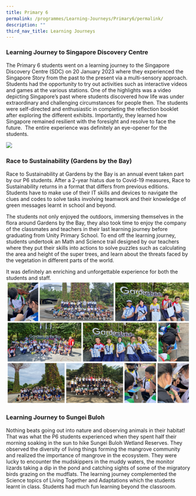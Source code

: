 ```yaml
---
title: Primary 6
permalink: /programmes/Learning-Journeys/Primary6/permalink/
description: ""
third_nav_title: Learning Journeys
---
```

### **Learning Journey to Singapore Discovery Centre**
The Primary 6 students went on a learning journey to the Singapore Discovery Centre (SDC) on 20 January 2023 where they experienced the Singapore Story from the past to the present via a multi-sensory approach.  Students had the opportunity to try out activities such as interactive videos and games at the various stations. One of the highlights was a video depicting Singapore’s past where students discovered how life was under extraordinary and challenging circumstances for people then. The students were self-directed and enthusiastic in completing the reflection booklet after exploring the different exhibits. Importantly, they learned how Singapore remained resilient with the foresight and resolve to face the future.  The entire experience was definitely an eye-opener for the students.

![](/images/Learning%20Journeys/2023/Primary%206/P6%20LJ%20to%20SDC.jpg)
### **Race to Sustainability (Gardens by the Bay)**
Race to Sustainability at Gardens by the Bay is an annual event taken part by our P6 students. After a 2-year hiatus due to Covid-19 measures, Race to Sustainability returns in a format that differs from previous editions. Students have to make use of their IT skills and devices to navigate the clues and codes to solve tasks involving teamwork and their knowledge of green messages learnt in school and beyond.

The students not only enjoyed the outdoors, immersing themselves in the flora around Gardens by the Bay, they also took time to enjoy the company of the classmates and teachers in their last learning journey before graduating from Unity Primary School. To end off the learning journey, students undertook an Math and Science trail designed by our teachers where they put their skills into actions to solve puzzles such as calculating the area and height of the super trees, and learn about the threats faced by the vegetation in different parts of the world.

It was definitely an enriching and unforgettable experience for both the students and staff.
![](/images/Learning%20Journeys/2022/Primary%206/2022%20P6%20Race%20to%20Sustainability.jpg)

### **Learning Journey to Sungei Buloh**
Nothing beats going out into nature and observing animals in their habitat! That was what the P6 students experienced when they spent half their morning soaking in the sun to hike Sungei Buloh Wetland Reserves. They observed the diversity of living things forming the mangrove community and realized the importance of mangrove in the ecosystem. They were lucky to encounter the mudskippers in the muddy waters, the monitor lizards taking a dip in the pond and catching sights of some of the migratory birds grazing on the mudflats. The learning journey complemented the Science topics of Living Together and Adaptations which the students learnt in class. Students had much fun learning beyond the classroom.
